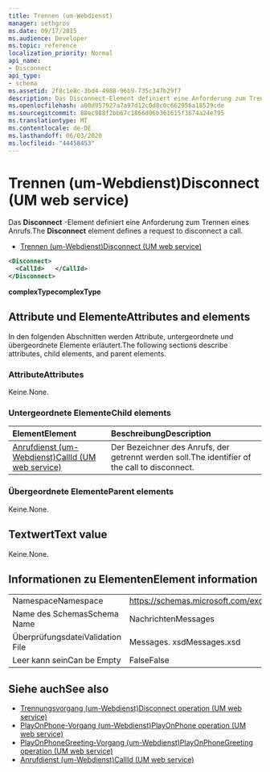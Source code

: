 ```yaml
---
title: Trennen (um-Webdienst)
manager: sethgros
ms.date: 09/17/2015
ms.audience: Developer
ms.topic: reference
localization_priority: Normal
api_name:
- Disconnect
api_type:
- schema
ms.assetid: 2f8c1e8c-3bd4-4988-96b9-735c347b29f7
description: Das Disconnect-Element definiert eine Anforderung zum Trennen eines Anrufs.
ms.openlocfilehash: a00d957927a7a97d12c0d8c0c662956a18529cde
ms.sourcegitcommit: 88ec988f2bb67c1866d06b361615f3674a24e795
ms.translationtype: MT
ms.contentlocale: de-DE
ms.lasthandoff: 06/03/2020
ms.locfileid: "44458453"
---
```

# <a name="disconnect-um-web-service"></a><span data-ttu-id="a5f48-103">Trennen (um-Webdienst)</span><span class="sxs-lookup"><span data-stu-id="a5f48-103">Disconnect (UM web service)</span></span>

<span data-ttu-id="a5f48-104">Das **Disconnect** -Element definiert eine Anforderung zum Trennen eines Anrufs.</span><span class="sxs-lookup"><span data-stu-id="a5f48-104">The **Disconnect** element defines a request to disconnect a call.</span></span> 
  
- [<span data-ttu-id="a5f48-105">Trennen (um-Webdienst)</span><span class="sxs-lookup"><span data-stu-id="a5f48-105">Disconnect (UM web service)</span></span>](disconnect-um-web-service.md)
  
```xml
<Disconnect>
  <CallId>   </CallId>
</Disconnect>
```

 <span data-ttu-id="a5f48-106">**complexType**</span><span class="sxs-lookup"><span data-stu-id="a5f48-106">**complexType**</span></span>
## <a name="attributes-and-elements"></a><span data-ttu-id="a5f48-107">Attribute und Elemente</span><span class="sxs-lookup"><span data-stu-id="a5f48-107">Attributes and elements</span></span>

<span data-ttu-id="a5f48-108">In den folgenden Abschnitten werden Attribute, untergeordnete und übergeordnete Elemente erläutert.</span><span class="sxs-lookup"><span data-stu-id="a5f48-108">The following sections describe attributes, child elements, and parent elements.</span></span>
  
### <a name="attributes"></a><span data-ttu-id="a5f48-109">Attribute</span><span class="sxs-lookup"><span data-stu-id="a5f48-109">Attributes</span></span>

<span data-ttu-id="a5f48-110">Keine.</span><span class="sxs-lookup"><span data-stu-id="a5f48-110">None.</span></span>
  
### <a name="child-elements"></a><span data-ttu-id="a5f48-111">Untergeordnete Elemente</span><span class="sxs-lookup"><span data-stu-id="a5f48-111">Child elements</span></span>

|<span data-ttu-id="a5f48-112">**Element**</span><span class="sxs-lookup"><span data-stu-id="a5f48-112">**Element**</span></span>|<span data-ttu-id="a5f48-113">**Beschreibung**</span><span class="sxs-lookup"><span data-stu-id="a5f48-113">**Description**</span></span>|
|:-----|:-----|
|[<span data-ttu-id="a5f48-114">Anrufdienst (um-Webdienst)</span><span class="sxs-lookup"><span data-stu-id="a5f48-114">CallId (UM web service)</span></span>](callid-um-web-service.md) <br/> |<span data-ttu-id="a5f48-115">Der Bezeichner des Anrufs, der getrennt werden soll.</span><span class="sxs-lookup"><span data-stu-id="a5f48-115">The identifier of the call to disconnect.</span></span>  <br/> |
   
### <a name="parent-elements"></a><span data-ttu-id="a5f48-116">Übergeordnete Elemente</span><span class="sxs-lookup"><span data-stu-id="a5f48-116">Parent elements</span></span>

<span data-ttu-id="a5f48-117">Keine.</span><span class="sxs-lookup"><span data-stu-id="a5f48-117">None.</span></span>
  
## <a name="text-value"></a><span data-ttu-id="a5f48-118">Textwert</span><span class="sxs-lookup"><span data-stu-id="a5f48-118">Text value</span></span>

<span data-ttu-id="a5f48-119">Keine.</span><span class="sxs-lookup"><span data-stu-id="a5f48-119">None.</span></span>
  
## <a name="element-information"></a><span data-ttu-id="a5f48-120">Informationen zu Elementen</span><span class="sxs-lookup"><span data-stu-id="a5f48-120">Element information</span></span>

|||
|:-----|:-----|
|<span data-ttu-id="a5f48-121">Namespace</span><span class="sxs-lookup"><span data-stu-id="a5f48-121">Namespace</span></span>  <br/> |https://schemas.microsoft.com/exchange/services/2006/messages  <br/> |
|<span data-ttu-id="a5f48-122">Name des Schemas</span><span class="sxs-lookup"><span data-stu-id="a5f48-122">Schema Name</span></span>  <br/> |<span data-ttu-id="a5f48-123">Nachrichten</span><span class="sxs-lookup"><span data-stu-id="a5f48-123">Messages</span></span>  <br/> |
|<span data-ttu-id="a5f48-124">Überprüfungsdatei</span><span class="sxs-lookup"><span data-stu-id="a5f48-124">Validation File</span></span>  <br/> |<span data-ttu-id="a5f48-125">Messages. xsd</span><span class="sxs-lookup"><span data-stu-id="a5f48-125">Messages.xsd</span></span>  <br/> |
|<span data-ttu-id="a5f48-126">Leer kann sein</span><span class="sxs-lookup"><span data-stu-id="a5f48-126">Can be Empty</span></span>  <br/> |<span data-ttu-id="a5f48-127">False</span><span class="sxs-lookup"><span data-stu-id="a5f48-127">False</span></span>  <br/> |
   
## <a name="see-also"></a><span data-ttu-id="a5f48-128">Siehe auch</span><span class="sxs-lookup"><span data-stu-id="a5f48-128">See also</span></span>

- [<span data-ttu-id="a5f48-129">Trennungsvorgang (um-Webdienst)</span><span class="sxs-lookup"><span data-stu-id="a5f48-129">Disconnect operation (UM web service)</span></span>](disconnect-operation-um-web-service.md)  
- [<span data-ttu-id="a5f48-130">PlayOnPhone-Vorgang (um-Webdienst)</span><span class="sxs-lookup"><span data-stu-id="a5f48-130">PlayOnPhone operation (UM web service)</span></span>](playonphone-operation-um-web-service.md) 
- [<span data-ttu-id="a5f48-131">PlayOnPhoneGreeting-Vorgang (um-Webdienst)</span><span class="sxs-lookup"><span data-stu-id="a5f48-131">PlayOnPhoneGreeting operation (UM web service)</span></span>](playonphonegreeting-operation-um-web-service.md)  
- [<span data-ttu-id="a5f48-132">Anrufdienst (um-Webdienst)</span><span class="sxs-lookup"><span data-stu-id="a5f48-132">CallId (UM web service)</span></span>](callid-um-web-service.md)

